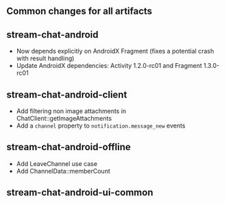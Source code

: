 ## Common changes for all artifacts

## stream-chat-android
- Now depends explicitly on AndroidX Fragment (fixes a potential crash with result handling)
- Update AndroidX dependencies: Activity 1.2.0-rc01 and Fragment 1.3.0-rc01

## stream-chat-android-client
- Add filtering non image attachments in ChatClient::getImageAttachments
- Add a `channel` property to `notification.message_new` events

## stream-chat-android-offline
- Add LeaveChannel use case
- Add ChannelData::memberCount

## stream-chat-android-ui-common
